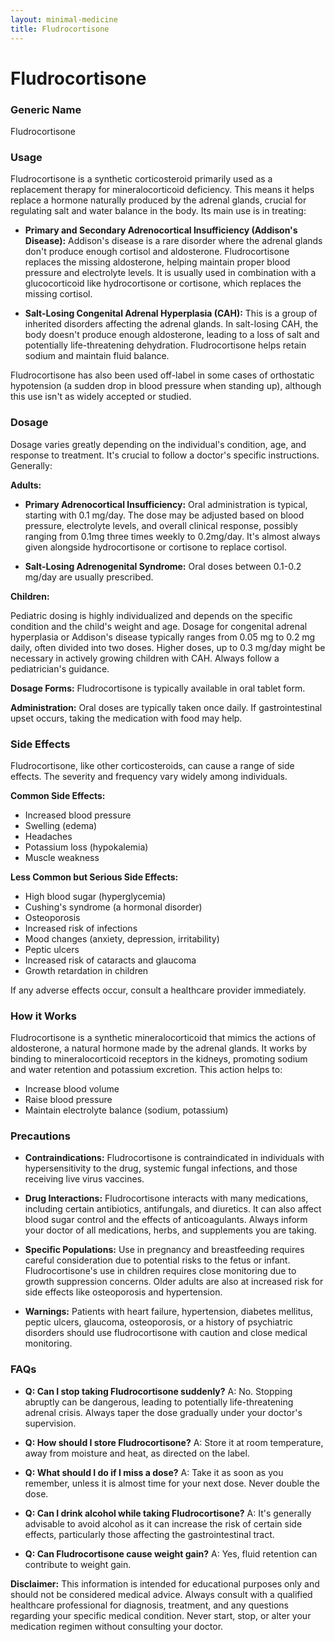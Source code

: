 ```yaml
---
layout: minimal-medicine
title: Fludrocortisone
---
```


# Fludrocortisone
### Generic Name
Fludrocortisone

### Usage

Fludrocortisone is a synthetic corticosteroid primarily used as a replacement therapy for mineralocorticoid deficiency.  This means it helps replace a hormone naturally produced by the adrenal glands, crucial for regulating salt and water balance in the body.  Its main use is in treating:

* **Primary and Secondary Adrenocortical Insufficiency (Addison's Disease):**  Addison's disease is a rare disorder where the adrenal glands don't produce enough cortisol and aldosterone. Fludrocortisone replaces the missing aldosterone, helping maintain proper blood pressure and electrolyte levels.  It is usually used in combination with a glucocorticoid like hydrocortisone or cortisone, which replaces the missing cortisol.

* **Salt-Losing Congenital Adrenal Hyperplasia (CAH):** This is a group of inherited disorders affecting the adrenal glands.  In salt-losing CAH, the body doesn't produce enough aldosterone, leading to a loss of salt and potentially life-threatening dehydration. Fludrocortisone helps retain sodium and maintain fluid balance.

Fludrocortisone has also been used off-label in some cases of orthostatic hypotension (a sudden drop in blood pressure when standing up), although this use isn't as widely accepted or studied.


### Dosage

Dosage varies greatly depending on the individual's condition, age, and response to treatment.  It's crucial to follow a doctor's specific instructions.  Generally:


**Adults:**

* **Primary Adrenocortical Insufficiency:**  Oral administration is typical, starting with 0.1 mg/day. The dose may be adjusted based on blood pressure, electrolyte levels, and overall clinical response, possibly ranging from 0.1mg three times weekly to 0.2mg/day. It's almost always given alongside hydrocortisone or cortisone to replace cortisol.

* **Salt-Losing Adrenogenital Syndrome:** Oral doses between 0.1-0.2 mg/day are usually prescribed.


**Children:**

Pediatric dosing is highly individualized and depends on the specific condition and the child's weight and age.  Dosage for congenital adrenal hyperplasia or Addison's disease typically ranges from 0.05 mg to 0.2 mg daily, often divided into two doses.  Higher doses, up to 0.3 mg/day might be necessary in actively growing children with CAH.  Always follow a pediatrician's guidance.

**Dosage Forms:** Fludrocortisone is typically available in oral tablet form.

**Administration:** Oral doses are typically taken once daily.  If gastrointestinal upset occurs, taking the medication with food may help.


### Side Effects

Fludrocortisone, like other corticosteroids, can cause a range of side effects.  The severity and frequency vary widely among individuals.

**Common Side Effects:**

* Increased blood pressure
* Swelling (edema)
* Headaches
* Potassium loss (hypokalemia)
* Muscle weakness


**Less Common but Serious Side Effects:**

* High blood sugar (hyperglycemia)
* Cushing's syndrome (a hormonal disorder)
* Osteoporosis
* Increased risk of infections
* Mood changes (anxiety, depression, irritability)
*  Peptic ulcers
*  Increased risk of cataracts and glaucoma
*  Growth retardation in children

If any adverse effects occur, consult a healthcare provider immediately.


### How it Works

Fludrocortisone is a synthetic mineralocorticoid that mimics the actions of aldosterone, a natural hormone made by the adrenal glands.  It works by binding to mineralocorticoid receptors in the kidneys, promoting sodium and water retention and potassium excretion. This action helps to:

* Increase blood volume
* Raise blood pressure
* Maintain electrolyte balance (sodium, potassium)


### Precautions

* **Contraindications:**  Fludrocortisone is contraindicated in individuals with hypersensitivity to the drug, systemic fungal infections, and those receiving live virus vaccines.

* **Drug Interactions:**  Fludrocortisone interacts with many medications, including certain antibiotics, antifungals, and diuretics.  It can also affect blood sugar control and the effects of anticoagulants. Always inform your doctor of all medications, herbs, and supplements you are taking.

* **Specific Populations:**  Use in pregnancy and breastfeeding requires careful consideration due to potential risks to the fetus or infant. Fludrocortisone's use in children requires close monitoring due to growth suppression concerns. Older adults are also at increased risk for side effects like osteoporosis and hypertension.


* **Warnings:**  Patients with heart failure, hypertension, diabetes mellitus, peptic ulcers, glaucoma, osteoporosis, or a history of psychiatric disorders should use fludrocortisone with caution and close medical monitoring.


### FAQs

* **Q: Can I stop taking Fludrocortisone suddenly?**  A: No.  Stopping abruptly can be dangerous, leading to potentially life-threatening adrenal crisis.  Always taper the dose gradually under your doctor's supervision.

* **Q: How should I store Fludrocortisone?** A: Store it at room temperature, away from moisture and heat, as directed on the label.

* **Q: What should I do if I miss a dose?** A: Take it as soon as you remember, unless it is almost time for your next dose. Never double the dose.

* **Q: Can I drink alcohol while taking Fludrocortisone?** A:  It's generally advisable to avoid alcohol as it can increase the risk of certain side effects, particularly those affecting the gastrointestinal tract.

* **Q:  Can Fludrocortisone cause weight gain?**  A: Yes, fluid retention can contribute to weight gain.


**Disclaimer:** This information is intended for educational purposes only and should not be considered medical advice. Always consult with a qualified healthcare professional for diagnosis, treatment, and any questions regarding your specific medical condition.  Never start, stop, or alter your medication regimen without consulting your doctor.
